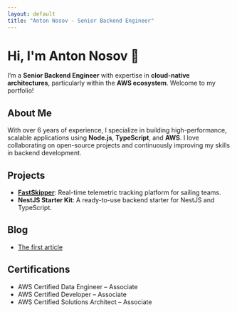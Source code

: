 ```yaml
---
layout: default
title: "Anton Nosov - Senior Backend Engineer"
---
```


# Hi, I'm Anton Nosov 👋
I’m a **Senior Backend Engineer** with expertise in **cloud-native architectures**, particularly within the **AWS ecosystem**. Welcome to my portfolio!

## About Me
With over 6 years of experience, I specialize in building high-performance, scalable applications using **Node.js**, **TypeScript**, and **AWS**. I love collaborating on open-source projects and continuously improving my skills in backend development.

## Projects
- **[FastSkipper](https://fastskipper.com/)**: Real-time telemetric tracking platform for sailing teams.
- **NestJS Starter Kit**: A ready-to-use backend starter for NestJS and TypeScript.

## Blog
- [The first article](./_posts/2024-11-03-first.md)

## Certifications
- AWS Certified Data Engineer – Associate
- AWS Certified Developer – Associate
- AWS Certified Solutions Architect – Associate

